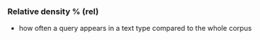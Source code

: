 ### Relative density % (rel)

- how often a query appears in a text type compared to the whole corpus
